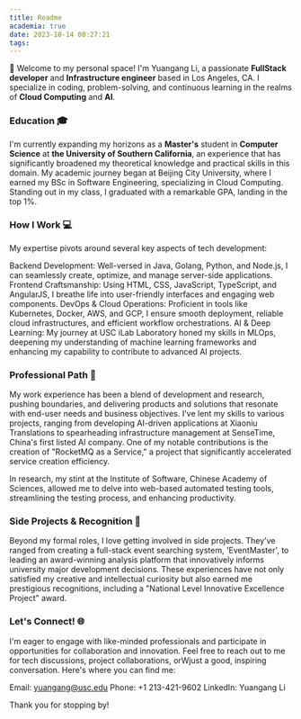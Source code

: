 ```yaml
---
title: Readme
academia: true
date: 2023-10-14 00:27:21
tags:
---
```



👋 Welcome to my personal space! I'm Yuangang Li, a passionate **FullStack developer** and **Infrastructure engineer** based in Los Angeles, CA. I specialize in coding, problem-solving, and continuous learning in the realms of **Cloud Computing** and **AI**.

### Education 🎓
I'm currently expanding my horizons as a **Master's** student in **Computer Science** at **the University of Southern California**, an experience that has significantly broadened my theoretical knowledge and practical skills in this domain. My academic journey began at Beijing City University, where I earned my BSc in Software Engineering, specializing in Cloud Computing. Standing out in my class, I graduated with a remarkable GPA, landing in the top 1%.

### How I Work 💻
My expertise pivots around several key aspects of tech development:

Backend Development: Well-versed in Java, Golang, Python, and Node.js, I can seamlessly create, optimize, and manage server-side applications.
Frontend Craftsmanship: Using HTML, CSS, JavaScript, TypeScript, and AngularJS, I breathe life into user-friendly interfaces and engaging web components.
DevOps & Cloud Operations: Proficient in tools like Kubernetes, Docker, AWS, and GCP, I ensure smooth deployment, reliable cloud infrastructures, and efficient workflow orchestrations.
AI & Deep Learning: My journey at USC iLab Laboratory honed my skills in MLOps, deepening my understanding of machine learning frameworks and enhancing my capability to contribute to advanced AI projects.
### Professional Path 🚀
My work experience has been a blend of development and research, pushing boundaries, and delivering products and solutions that resonate with end-user needs and business objectives. I've lent my skills to various projects, ranging from developing AI-driven applications at Xiaoniu Translations to spearheading infrastructure management at SenseTime, China's first listed AI company. One of my notable contributions is the creation of "RocketMQ as a Service," a project that significantly accelerated service creation efficiency.

In research, my stint at the Institute of Software, Chinese Academy of Sciences, allowed me to delve into web-based automated testing tools, streamlining the testing process, and enhancing productivity.

### Side Projects & Recognition 🏅
Beyond my formal roles, I love getting involved in side projects. They’ve ranged from creating a full-stack event searching system, 'EventMaster', to leading an award-winning analysis platform that innovatively informs university major development decisions. These experiences have not only satisfied my creative and intellectual curiosity but also earned me prestigious recognitions, including a "National Level Innovative Excellence Project" award.

### Let's Connect! 🌐
I'm eager to engage with like-minded professionals and participate in opportunities for collaboration and innovation. Feel free to reach out to me for tech discussions, project collaborations, orWjust a good, inspiring conversation. Here's where you can find me:

Email: yuangang@usc.edu
Phone: +1 213-421-9602
LinkedIn: Yuangang Li


Thank you for stopping by!